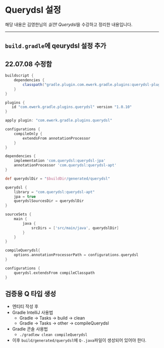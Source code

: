 # Querydsl 설정

해당 내용은 김영한님의 *실전! Querydsl*을 수강하고 정리한 내용입니다.

---

## `build.gradle`에 qeurydsl 설정 추가
## 22.07.08 수정함


```gradle
buildscript {
	dependencies {
		classpath("gradle.plugin.com.ewerk.gradle.plugins:querydsl-plugin:1.0.10")
	}
}

plugins {
   id "com.ewerk.gradle.plugins.querydsl" version "1.0.10"
}

apply plugin: "com.ewerk.gradle.plugins.querydsl"

configurations {
	compileOnly {
		extendsFrom annotationProcessor
	}
}

dependencies {
	implementation 'com.querydsl:querydsl-jpa'
	annotationProcessor 'com.querydsl:querydsl-apt'
}

def querydslDir = "$buildDir/generated/querydsl"

querydsl {
	library = "com.querydsl:querydsl-apt"
	jpa = true
	querydslSourcesDir = querydslDir
}

sourceSets {
	main {
		java {
			srcDirs = ['src/main/java', querydslDir]
		}
	}
}

compileQuerydsl{
	options.annotationProcessorPath = configurations.querydsl
}

configurations {
	querydsl.extendsFrom compileClasspath
}
```

## 검증용 Q 타입 생성
- 엔티티 작성 후
- Gradle IntelliJ 사용법
  - Gradle -> Tasks -> build -> clean
  - Gradle -> Tasks -> other -> compileQuerydsl
- Gradle 콘솔 사용법
  - `./gradlew clean compileQuerydsl`
- 이후 `build/generated/querydsl`에 `Q-.java`파일이 생성되어 있어야 한다.

